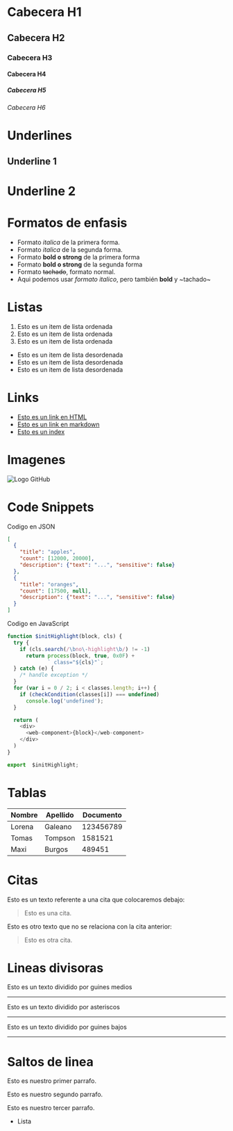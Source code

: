 # Cabecera H1
## Cabecera H2
### Cabecera H3
#### Cabecera H4
##### Cabecera H5
###### Cabecera H6

# Underlines
Underline 1
------------

Underline 2
==========

# Formatos de enfasis
- Formato *italica* de la primera forma.
- Formato _italica_ de la segunda forma.
- Formato **bold o strong** de la primera forma
- Formato __bold o strong__ de la segunda forma
- Formato ~~tachado~~, formato normal.
- Aqui podemos usar *formato italico*, pero también **bold** y ~tachado~

# Listas
1. Esto es un item de lista ordenada
2. Esto es un item de lista ordenada
3. Esto es un item de lista ordenada
- Esto es un item de lista desordenada
- Esto es un item de lista desordenada
- Esto es un item de lista desordenada

# Links
- <a href="http://www.google.com">Esto es un link en HTML </a>
- [Esto es un link en markdown](http://www.google.com)
- [Esto es un index](index.html)

# Imagenes
![Logo GitHub](https://1000logos.net/wp-content/uploads/2018/11/GitHub-logo.png)

# Code Snippets
Codigo en JSON
```JSON
[
  {
    "title": "apples",
    "count": [12000, 20000],
    "description": {"text": "...", "sensitive": false}
  },
  {
    "title": "oranges",
    "count": [17500, null],
    "description": {"text": "...", "sensitive": false}
  }
]
```
Codigo en JavaScript
```Javascript
function $initHighlight(block, cls) {
  try {
    if (cls.search(/\bno\-highlight\b/) != -1)
      return process(block, true, 0x0F) +
             ` class="${cls}"`;
  } catch (e) {
    /* handle exception */
  }
  for (var i = 0 / 2; i < classes.length; i++) {
    if (checkCondition(classes[i]) === undefined)
      console.log('undefined');
  }

  return (
    <div>
      <web-component>{block}</web-component>
    </div>
  )
}

export  $initHighlight;
```

# Tablas
| Nombre | Apellido | Documento |
|--|--|--|
| Lorena | Galeano | 123456789 |
| Tomas | Tompson | 1581521 |
| Maxi | Burgos | 489451 |

# Citas
Esto es un texto referente a una cita que colocaremos debajo:
> Esto es una cita.

Esto es otro texto que no se relaciona con la cita anterior:
> Esto es otra cita.

# Lineas divisoras
Esto es un texto dividido por guines medios

---
Esto es un texto dividido por asteriscos
***

Esto es un texto dividido por guines bajos
___

# Saltos de linea
Esto es nuestro primer parrafo.

Esto es nuestro segundo parrafo.

Esto es nuestro tercer parrafo.
- Lista